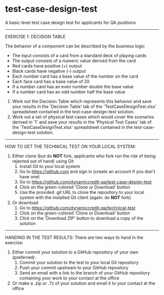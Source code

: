 # test-case-design-test
A basic level test case design test for applicants for QA positions

----------------------------------------------------------------------------------
EXERCISE 1: DECISION TABLE

The behavior of a component can be described by the business logic
- The input consists of a card from a standard deck of playing cards
- The output consists of a numeric value derived from the card
- Red cards have positive (+) output
- Black cards have negative (-) output
- Each number card has a base value of the number on the card
- Each face card has a base value of 20
- If a number card has an even number double the base value
- If a number card has an odd number half the base value

1. Work out the Decision Table which represents this behavior and save your results in the 'Decision Table' tab of the 'TestCaseDesignTest.xlsx' spreadsheet contained in the test-case-design-test solution.
2. Work out a set of physical test cases which would cover the scenarios derived in '1' and save your results in the 'Physical Test Cases' tab of the 'TestCaseDesignTest.xlsx' spreadsheet contained in the test-case-design-test solution.

----------------------------------------------------------------------------------
HOW TO GET THE TECHNICAL TEST ON YOUR LOCAL SYSTEM:
1. Either clone (but do **NOT** fork, applicants who fork run the risk of being rejected out of hand) using Git
     1. Install Git to your local system
     2. Go to https://github.com and sign in (create an account if you don't have one)
     3. Go to https://github.com/dynamiccredit-qa/test-case-design-test
     2. Click on the green-colored 'Clone or Download' button
     6. Use the provided .git URL to clone the repository to your local system with the installed Git client (again: do **NOT** fork)
2. Or download
     1. Go to https://github.com/dynamiccredit-qa/technical-test
     2. Click on the green-colored 'Clone or Download' button
     3. Click on the 'Download ZIP' button to download a copy of the solution

----------------------------------------------------------------------------------
HANDING IN THE TEST RESULTS:
There are two ways to hand in the exercise:
1. Either commit your solution to a GitHub repository of your own (preferred):
     1. Commit your solution to the test to your local Git repository
     2. Push your commit upstream to your GitHub repository
     3. Send an email with a link to the branch of your GitHub repository containing your 
       work to your contact at the office
2. Or make a .zip or .7z of your solution and email it to your contact at the 
   office
